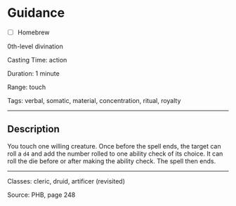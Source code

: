 # Guidance

- [ ] Homebrew

0th-level divination

Casting Time: action

Duration: 1 minute

Range: touch

Tags: verbal, somatic, material, concentration, ritual, royalty

---

## Description
You touch one willing creature. Once before the spell ends, the target can roll a `d4` and add the number rolled to one ability check of its choice. It can roll the die before or after making the ability check. The spell then ends.

---

Classes: cleric, druid, artificer (revisited)

Source: PHB, page 248
